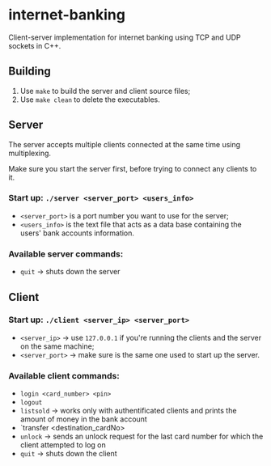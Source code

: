 # internet-banking
Client-server implementation for internet banking using TCP and UDP sockets in C++.

## Building
1. Use `make` to build the server and client source files;
2. Use `make clean` to delete the executables.

## Server

The server accepts multiple clients connected at the same time using multiplexing.

Make sure you start the server first, before trying to connect any clients to it.

### Start up: `./server <server_port> <users_info>`
+ `<server_port>` is a port number you want to use for the server;
+ `<users_info>` is the text file that acts as a data base containing the users' bank accounts information.

### Available **server** commands:
+ `quit` -> shuts down the server

## Client

### Start up: `./client <server_ip> <server_port>`
+ `<server_ip>` -> use `127.0.0.1` if you're running the clients and the server on the same machine;
+ `<server_port>` -> make sure is the same one used to start up the server.

### Available **client** commands:
+ `login <card_number> <pin>`
+ `logout`
+ `listsold` -> works only with authentificated clients and prints the amount of money in the bank account
+ `transfer <destination_cardNo> <sum>
+ `unlock` -> sends an unlock request for the last card number for which the client attempted to log on
+ `quit` -> shuts down the client
